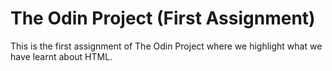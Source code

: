 # The Odin Project (First Assignment)
This is the first assignment of The Odin Project where we highlight what we have learnt about HTML.